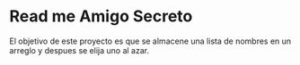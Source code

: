 # Read me Amigo Secreto

El objetivo de este proyecto es que se almacene una lista de nombres en un arreglo y despues se elija uno al azar.
